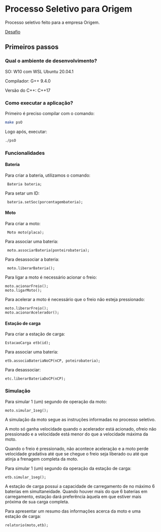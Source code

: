 # Processo Seletivo para Origem

Processo seletivo feito para a empresa Origem.

[Desafio](https://origemmotos.notion.site/Desafio-Est-gio-desenvolvimento-de-firmware-43c05ca9dbba43c5b19517815ee430d7)

## Primeiros passos

### Qual o ambiente de desenvolvimento?

SO: W10 com WSL Ubuntu 20.04.1

Compilador: G++ 9.4.0

Versão do C++: C++17

### Como executar a aplicação?

Primeiro é preciso compilar com o comando:

```bash
make psO
```

Logo após, executar:

```bash
./psO
```
### Funcionalidades 
#### Bateria

Para criar a bateria, utilizamos o comando:
```
 Bateria bateria;
```

 Para setar um ID:
```
 bateria.setSoc(porcentagembateria);
```

 #### Moto

 Para criar a moto:
```
 Moto moto(placa);
```
 Para associar uma bateria:
```
 moto.associarBateria(ponteirobateria);
```
 Para desassociar a bateria:
```
 moto.liberarBateria();
```

Para ligar a moto é necessário acionar o freio:
```
moto.acionarFreio();
moto.ligarMoto();
```
Para acelerar a moto é necessário que o freio não esteja pressionado:
```
moto.liberarFreio();
moto.acionarAcelerador();
```
#### Estação de carga 

Para criar a estação de carga:
```
EstacaoCarga etb(id);
```
Para associar uma bateria:
```
etb.associaBateriaNoCP(nCP, poteirobateria);
```
Para desassociar:
```
etc.liberarBateriaDoCP(nCP);
```
### Simulação

Para simular 1 (um) segundo de operação da moto:
```
moto.simular_1seg();
```
A simulação da moto segue as instruções informadas no processo seletivo.

A moto só ganha velocidade quando o acelerador está acionado, ofreio não pressionado e a velocidade está menor do que a velocidade máxima da moto.

Quando o freio é pressionado, não acontece aceleração e a moto perde velocidade gradativa até que se chegue o freio seja liberado ou até que atinja a frenagem completa da moto. 

Para simular 1 (um) segundo da operação da estação de carga:
```
etb.simular_1seg();
```
A estação de carga possui a capacidade de carregamento de no máximo 6 baterias em simultaneidade. Quando houver mais do que 6 baterias em carregamento, estação dará preferência àquela em que estiver mais próxima de sua carga completa. 

Para apresentar um resumo das informações acerca da moto e uma estação de carga:
```
relatorio(moto,etb);
```
